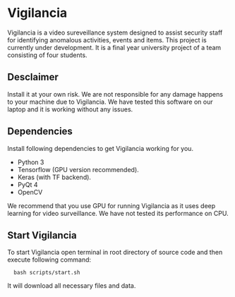 # Vigilancia

Vigilancia is a video sureveillance system designed to assist security staff for identifying anomalous activities, events and items. This project is currently under development. It is a final year university project of a team consisting of four students.

## Desclaimer
Install it at your own risk. We are not responsible for any damage happens to your machine due to Vigilancia. We have tested this software on our laptop and it is working without any issues.

## Dependencies
Install following dependencies to get Vigilancia working for you.
* Python 3
* Tensorflow (GPU version recommended).
* Keras (with TF backend).
* PyQt 4
* OpenCV

We recommend that you use GPU for running Vigilancia as it uses deep learning for video surveillance. We have not tested its performance on CPU.

## Start Vigilancia
To start Vigilancia open terminal in root directory of source code and then execute following command:
```
  bash scripts/start.sh
```
It will download all necessary files and data.
